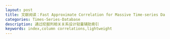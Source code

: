 ```yaml
---
layout: post
title: 文献阅读：Fast Approximate Correlation for Massive Time-series Data Correlations  
categories: Times-Series-Database
description: 通过挖掘列相关关系设计轻量辅助索引
keywords: index,column correlations,lightweight
---
```



